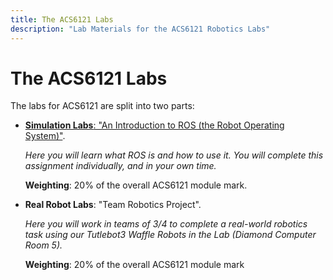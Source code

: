 ```yaml
---
title: The ACS6121 Labs
description: "Lab Materials for the ACS6121 Robotics Labs"
---
```


# The ACS6121 Labs

The labs for ACS6121 are split into two parts:

* [**Simulation Labs**: "An Introduction to ROS (the Robot Operating System)"](./sim/README.md).

    *Here you will learn what ROS is and how to use it. You will complete this assignment individually, and in your own time.*

    **Weighting**: 20% of the overall ACS6121 module mark.

* **Real Robot Labs**: "Team Robotics Project".

    *Here you will work in teams of 3/4 to complete a real-world robotics task using our Tutlebot3 Waffle Robots in the Lab (Diamond Computer Room 5).*

    **Weighting**: 20% of the overall ACS6121 module mark